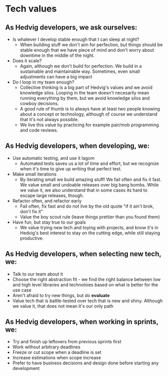 # Tech values

## As Hedvig developers, we ask ourselves:

- Is whatever I develop stable enough that I can sleep at night?
  - When building stuff we don't aim for perfection, but things should be stable enough that we have piece of mind
    and don't worry about downtime in the middle of the night.
- Does it scale?
  - Again, although we don't build for perfection. We build in a sustainable and maintainable way. Sometimes, even
    small adjustments can have a big impact
- Do I loop in my team enough?
  - Collective thinking is a big part of Hedvig's values and we avoid knowledge silos. Looping in the team
    doesn't necesarily mean running everything by them, but we avoid knowledge silos and cowboy decisions.
  - A good rule of thumb is to always have at least two people knowing about a concept or technology,
    although of course we understand that it's not always possible.
  - We live this value by practicing for example pair/mob programming and code reviews.

## As Hedvig developers, when developing, we:

- Use automatic testing, and use it lagom
  - Automated tests saves us a lot of time and effort, but we recognize when it's time to give up writing
    that perfect test.
- Make small iterations
  - By iterating small we build amazing stuff! We fail often and fix it fast. We value small and undoable
    releases over big bang bombs. While we value it, we also understand that in some cases its hard to escape
    large releases, though.
- Refactor often, and refactor early
  - Fail often, fix fast and do _not_ live by the old quote "if it ain't brok, don't fix it"
  - Value the boy scout rule (leave things prettier than you found them)
- Have fun, but stay true to our goals
  - We value trying new tech and toying with projects, and know it's in Hedvig's best interest to stay on the
    cutting edge, while still staying productive.

## As Hedvig developers, when selecting new tech, we:

- Talk to our team about it
- Choose the right abstraction fit - we find the right balance between low and high level libraries and technoloies
  based on what is better for the use case
- Aren't afraid to try new things, but do __evaluate__
- Value tech that is battle-tested over tech that is new and shiny. Although we value it, that does not mean
  it's our only path
  
## As Hedvig developers, when working in sprints, we:

- Try and finish up leftovers from previous sprints first
- Work without arbitrary deadlines
- Freeze or cut scope when a deadline is set
- Increase estimations when scope increase
- Prefer to have business decisions and design done before starting any development
